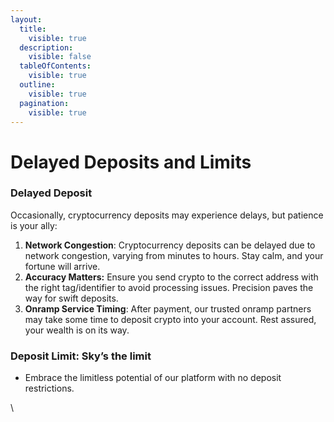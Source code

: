 ```yaml
---
layout:
  title:
    visible: true
  description:
    visible: false
  tableOfContents:
    visible: true
  outline:
    visible: true
  pagination:
    visible: true
---
```


# Delayed Deposits and Limits

### Delayed Deposit

Occasionally, cryptocurrency deposits may experience delays, but patience is your ally:

1. **Network Congestion**: Cryptocurrency deposits can be delayed due to network congestion, varying from minutes to hours. Stay calm, and your fortune will arrive.
2. **Accuracy Matters:** Ensure you send crypto to the correct address with the right tag/identifier to avoid processing issues. Precision paves the way for swift deposits.
3. **Onramp Service Timing**: After payment, our trusted onramp partners may take some time to deposit crypto into your account. Rest assured, your wealth is on its way.

### Deposit Limit: Sky’s the limit

* Embrace the limitless potential of our platform with no deposit restrictions.

\
